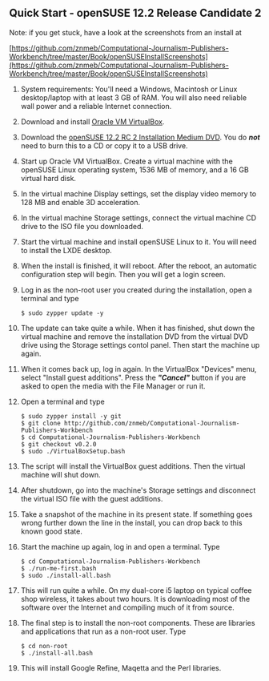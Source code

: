 ## Quick Start - openSUSE 12.2 Release Candidate 2

Note: if you get stuck, have a look at the screenshots from an install at

[https://github.com/znmeb/Computational-Journalism-Publishers-Workbench/tree/master/Book/openSUSEInstallScreenshots](https://github.com/znmeb/Computational-Journalism-Publishers-Workbench/tree/master/Book/openSUSEInstallScreenshots)

1. System requirements: You'll need a Windows, Macintosh or Linux desktop/laptop with at least 3 GB of RAM. You will also need reliable wall power and a reliable Internet connection.
1. Download and install [Oracle VM VirtualBox](https://www.virtualbox.org/wiki/Downloads).
1. Download the [openSUSE 12.2 RC 2 Installation Medium DVD](http://software.opensuse.org/developer/en). You do ***not*** need to burn this to a CD or copy it to a USB drive.
1. Start up Oracle VM VirtualBox. Create a virtual machine with the openSUSE Linux operating system, 1536 MB of memory, and a 16 GB virtual hard disk.
1. In the virtual machine Display settings, set the display video memory to 128 MB and enable 3D acceleration.
1. In the virtual machine Storage settings, connect the virtual machine CD drive to the ISO file you downloaded.
1. Start the virtual machine and install openSUSE Linux to it. You will need to install the LXDE desktop.
1. When the install is finished, it will reboot. After the reboot, an automatic configuration step will begin. Then you will get a login screen.
1. Log in as the non-root user you created during the installation, open a terminal and type

    ```
    $ sudo zypper update -y
    ```
1. The update can take quite a while. When it has finished, shut down the virtual machine and remove the installation DVD from the virtual DVD drive using the Storage settings contol panel. Then start the machine up again.
1. When it comes back up, log in again. In the VirtualBox "Devices" menu, select "Install guest additions". Press the ***"Cancel"*** button if you are asked to open the media with the File Manager or run it.
1. Open a terminal and type

    ```
    $ sudo zypper install -y git
    $ git clone http://github.com/znmeb/Computational-Journalism-Publishers-Workbench  
    $ cd Computational-Journalism-Publishers-Workbench  
    $ git checkout v0.2.0
    $ sudo ./VirtualBoxSetup.bash
    ```
1. The script will install the VirtualBox guest additions. Then the virtual machine will shut down.
1. After shutdown, go into the machine's Storage settings and disconnect the virtual ISO file with the guest additions.
1. Take a snapshot of the machine in its present state. If something goes wrong further down the line in the install, you can drop back to this known good state.
1. Start the machine up again, log in and open a terminal. Type

    ```
    $ cd Computational-Journalism-Publishers-Workbench  
    $ ./run-me-first.bash  
    $ sudo ./install-all.bash  
    ```
1. This will run quite a while. On my dual-core i5 laptop on typical coffee shop wireless, it takes about two hours. It is downloading most of the software over the Internet and compiling much of it from source.
1. The final step is to install the non-root components. These are libraries and applications that run as a non-root user. Type

    ```
    $ cd non-root
    $ ./install-all.bash
    ```
1. This will install Google Refine, Maqetta and the Perl libraries.
